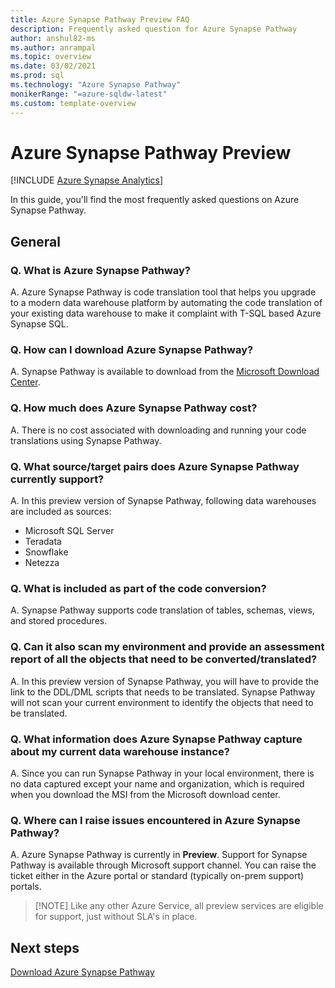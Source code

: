 ```yaml
---
title: Azure Synapse Pathway Preview FAQ 
description: Frequently asked question for Azure Synapse Pathway
author: anshul82-ms
ms.author: anrampal
ms.topic: overview 
ms.date: 03/02/2021
ms.prod: sql
ms.technology: "Azure Synapse Pathway"
monikerRange: "=azure-sqldw-latest"
ms.custom: template-overview 
---
```

# Azure Synapse Pathway Preview
[!INCLUDE [Azure Synapse Analytics](../../includes/applies-to-version/asa.md)]

In this guide, you'll find the most frequently asked questions on Azure Synapse Pathway.

## General

### Q. What is Azure Synapse Pathway?

A. Azure Synapse Pathway is code translation tool that helps you upgrade to a modern data warehouse platform by automating the code translation of your existing data warehouse to make it complaint with T-SQL based Azure Synapse SQL.

### Q. How can I download Azure Synapse Pathway?

A. Synapse Pathway is available to download from the [Microsoft Download Center](https://aka.ms/synapse-pathway-download).

### Q. How much does Azure Synapse Pathway cost?

A. There is no cost associated with downloading and running your code translations using Synapse Pathway.

### Q. What source/target pairs does Azure Synapse Pathway currently support?

A. In this preview version of Synapse Pathway, following data warehouses are included as sources:
- Microsoft SQL Server
- Teradata
- Snowflake
- Netezza

### Q. What is included as part of the code conversion?

A. Synapse Pathway supports code translation of tables, schemas, views, and stored procedures.

### Q. Can it also scan my environment and provide an assessment report of all the objects that need to be converted/translated?

A. In this preview version of Synapse Pathway, you will have to provide the link to the DDL/DML scripts that needs to be translated. Synapse Pathway will not scan your current environment to identify the objects that need to be translated.

### Q. What information does Azure Synapse Pathway capture about my current data warehouse instance?

A. Since you can run Synapse Pathway in your local environment, there is no data captured except your name and organization, which is required when you download the MSI from the Microsoft download center.

### Q. Where can I raise issues encountered in Azure Synapse Pathway?

A. Azure Synapse Pathway is currently in **Preview**.   Support for Synapse Pathway is available through Microsoft support channel. You can raise the ticket either in the Azure portal or standard (typically on-prem support) portals.

> [!NOTE] Like any other Azure Service, all preview services are eligible for support, just without SLA's in place.

<!-- ### Troubleshooting and optimization

#### Q. Why do I see slow performance while running the code conversion?

#### Q. Translation of errors or unexpected results? -->

## Next steps

[Download Azure Synapse Pathway](synapse-pathway-download.md)
